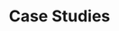 ---
title: Case Studies
order: 300
layout: table-of-contents
presentation: grid
slug: .
pdf: false
epub: false
---